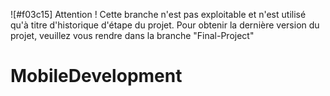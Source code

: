 ![#f03c15] Attention ! Cette branche n'est pas exploitable et n'est utilisé qu'à titre d'historique d'étape du projet. Pour obtenir la dernière version du projet, veuillez vous rendre dans la branche "Final-Project"

# MobileDevelopment
